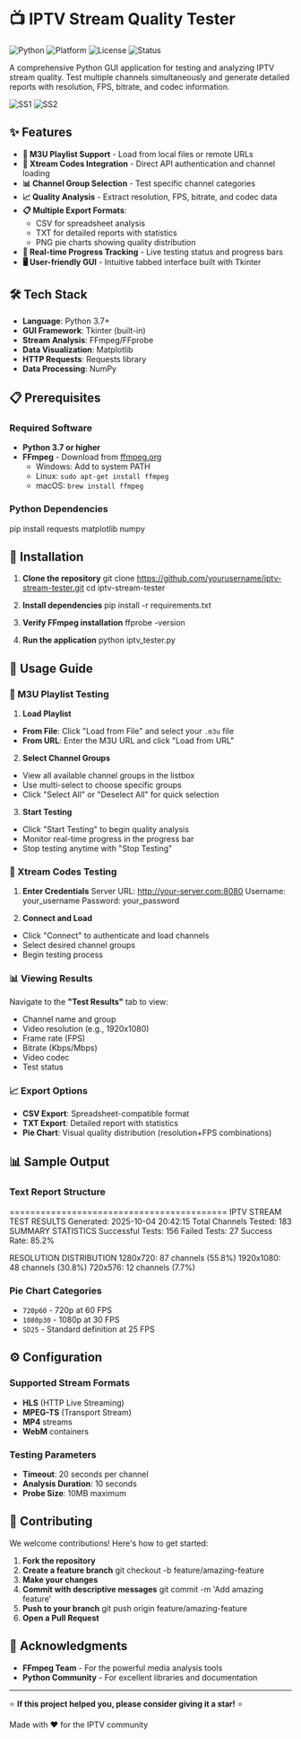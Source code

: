# 📺 IPTV Stream Quality Tester

![Python](https://img.shields.io/badge/python-v3.7+-blue.svg)
![Platform](https://img.shields.io/badge/platform-windows%20%7C%20linux%20%7C%20macOS-lightgrey.svg)
![License](https://img.shields.io/badge/License-MIT-green.svg)
![Status](https://img.shields.io/badge/status-active-success.svg)

A comprehensive Python GUI application for testing and analyzing IPTV stream quality. Test multiple channels simultaneously and generate detailed reports with resolution, FPS, bitrate, and codec information.

![SS1](https://media.discordapp.net/attachments/1344416179829084281/1424036929179222026/image.png?ex=68e27d3d&is=68e12bbd&hm=88aacaa820086d68bc4d108ff73d5814eeb56fb851fe9fe32a8c8d615c13c6a1&=&format=webp&quality=lossless)
![SS2](https://media.discordapp.net/attachments/1344416179829084281/1424036929871155361/image.png?ex=68e27d3d&is=68e12bbd&hm=359c80c705af387e539b8f6fbfa5c1ccda7c3e02e1ed2d74f7c3dcb9cb398b67&=&format=webp&quality=lossless)

## ✨ Features

- **📁 M3U Playlist Support** - Load from local files or remote URLs
- **🔐 Xtream Codes Integration** - Direct API authentication and channel loading  
- **📊 Channel Group Selection** - Test specific channel categories
- **📈 Quality Analysis** - Extract resolution, FPS, bitrate, and codec data
- **📋 Multiple Export Formats**:
  - CSV for spreadsheet analysis
  - TXT for detailed reports with statistics
  - PNG pie charts showing quality distribution
- **🎯 Real-time Progress Tracking** - Live testing status and progress bars
- **🖥️ User-friendly GUI** - Intuitive tabbed interface built with Tkinter

## 🛠️ Tech Stack

- **Language**: Python 3.7+
- **GUI Framework**: Tkinter (built-in)
- **Stream Analysis**: FFmpeg/FFprobe
- **Data Visualization**: Matplotlib
- **HTTP Requests**: Requests library
- **Data Processing**: NumPy

## 📋 Prerequisites

### Required Software
- **Python 3.7 or higher**
- **FFmpeg** - Download from [ffmpeg.org](https://ffmpeg.org/download.html)
  - Windows: Add to system PATH
  - Linux: `sudo apt-get install ffmpeg` 
  - macOS: `brew install ffmpeg`

### Python Dependencies
pip install requests matplotlib numpy


## 🚀 Installation

1. **Clone the repository**
git clone https://github.com/yourusername/iptv-stream-tester.git
cd iptv-stream-tester

2. **Install dependencies**
pip install -r requirements.txt

3. **Verify FFmpeg installation**
ffprobe -version

4. **Run the application**
python iptv_tester.py

## 📖 Usage Guide

### 🔧 M3U Playlist Testing

1. **Load Playlist**
- **From File**: Click "Load from File" and select your `.m3u` file
- **From URL**: Enter the M3U URL and click "Load from URL"

2. **Select Channel Groups**
- View all available channel groups in the listbox
- Use multi-select to choose specific groups
- Click "Select All" or "Deselect All" for quick selection

3. **Start Testing**
- Click "Start Testing" to begin quality analysis
- Monitor real-time progress in the progress bar
- Stop testing anytime with "Stop Testing"

### 🔐 Xtream Codes Testing

1. **Enter Credentials**
Server URL: http://your-server.com:8080
Username: your_username
Password: your_password

2. **Connect and Load**
- Click "Connect" to authenticate and load channels
- Select desired channel groups
- Begin testing process

### 📊 Viewing Results

Navigate to the **"Test Results"** tab to view:
- Channel name and group
- Video resolution (e.g., 1920x1080)
- Frame rate (FPS)
- Bitrate (Kbps/Mbps)
- Video codec
- Test status

### 📈 Export Options

- **CSV Export**: Spreadsheet-compatible format
- **TXT Export**: Detailed report with statistics
- **Pie Chart**: Visual quality distribution (resolution+FPS combinations)

## 📊 Sample Output

### Text Report Structure
==========================================
IPTV STREAM TEST RESULTS
Generated: 2025-10-04 20:42:15
Total Channels Tested: 183
SUMMARY STATISTICS
Successful Tests: 156
Failed Tests: 27
Success Rate: 85.2%

RESOLUTION DISTRIBUTION
1280x720: 87 channels (55.8%)
1920x1080: 48 channels (30.8%)
720x576: 12 channels (7.7%)

### Pie Chart Categories
- `720p60` - 720p at 60 FPS
- `1080p30` - 1080p at 30 FPS  
- `SD25` - Standard definition at 25 FPS

## ⚙️ Configuration

### Supported Stream Formats
- **HLS** (HTTP Live Streaming)
- **MPEG-TS** (Transport Stream)
- **MP4** streams
- **WebM** containers

### Testing Parameters
- **Timeout**: 20 seconds per channel
- **Analysis Duration**: 10 seconds
- **Probe Size**: 10MB maximum

## 🤝 Contributing

We welcome contributions! Here's how to get started:

1. **Fork the repository**
2. **Create a feature branch**
git checkout -b feature/amazing-feature
3. **Make your changes**
4. **Commit with descriptive messages**
git commit -m 'Add amazing feature'
5. **Push to your branch**
git push origin feature/amazing-feature
6. **Open a Pull Request**


## 🙏 Acknowledgments

- **FFmpeg Team** - For the powerful media analysis tools
- **Python Community** - For excellent libraries and documentation

---

⭐ **If this project helped you, please consider giving it a star!** ⭐

Made with ❤️ for the IPTV community
